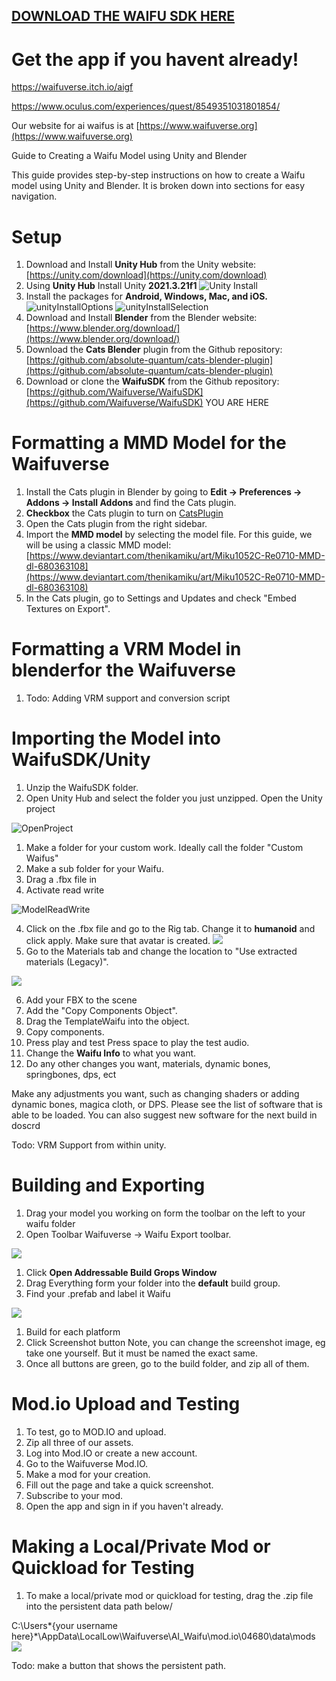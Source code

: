 ## [**DOWNLOAD THE WAIFU SDK HERE**](https://github.com/Waifuverse/WaifuSDK/archive/refs/heads/main.zip)

# Get the app if you havent already! 

https://waifuverse.itch.io/aigf

https://www.oculus.com/experiences/quest/8549351031801854/


Our website for ai waifus is at [https://www.waifuverse.org](https://www.waifuverse.org)



Guide to Creating a Waifu Model using Unity and Blender

This guide provides step-by-step instructions on how to create a Waifu model using Unity and Blender. It is broken down into sections for easy navigation.

# **Setup**

1. Download and Install **Unity Hub** from the Unity website: [https://unity.com/download](https://unity.com/download)
2. Using **Unity Hub** Install Unity **2021.3.21f1**
![Unity Install](/DocImg/InstallEditor.png)
3. Install the packages for **Android, Windows, Mac, and iOS.**![unityInstallOptions](/DocImg/addmodules.png)
![unityInstallSelection](/DocImg/AddModulesPackages.png)
4. Download and Install **Blender** from the Blender website: [https://www.blender.org/download/](https://www.blender.org/download/)
5. Download the **Cats Blender** plugin from the Github repository: [https://github.com/absolute-quantum/cats-blender-plugin](https://github.com/absolute-quantum/cats-blender-plugin)
6. Download or clone the **WaifuSDK** from the Github repository: [https://github.com/Waifuverse/WaifuSDK](https://github.com/Waifuverse/WaifuSDK) YOU ARE HERE

# **Formatting a MMD Model for the Waifuverse**

1. Install the Cats plugin in Blender by going to **Edit -\> Preferences -\> Addons -\> Install Addons** and find the Cats plugin.
2. **Checkbox** the Cats plugin to turn on
[CatsPlugin](/DocImg/CatsCheckbox.png)
3. Open the Cats plugin from the right sidebar.
4. Import the **MMD model** by selecting the model file. For this guide, we will be using a classic MMD model: [https://www.deviantart.com/thenikamiku/art/Miku1052C-Re0710-MMD-dl-680363108](https://www.deviantart.com/thenikamiku/art/Miku1052C-Re0710-MMD-dl-680363108)
5. In the Cats plugin, go to Settings and Updates and check "Embed Textures on Export".

# **Formatting a VRM Model in blenderfor the Waifuverse**

1. Todo: Adding VRM support and conversion script

# **Importing the Model into WaifuSDK/Unity**

1. Unzip the WaifuSDK folder.
2. Open Unity Hub and select the folder you just unzipped. Open the Unity project

![OpenProject](/DocImg/OpenProject.png)

1. Make a folder for your custom work. Ideally call the folder "Custom Waifus"
2. Make a sub folder for your Waifu.
3. Drag a .fbx file in
4. Activate read write

![ModelReadWrite](/DocImg/ModelRW.png)

4. Click on the .fbx file and go to the Rig tab. Change it to **humanoid** and click apply. Make sure that avatar is created.
 ![](/DocImg/ModelRig.png)
5. Go to the Materials tab and change the location to "Use extracted materials (Legacy)".

![](/DocImg/ModelMat.png)

6. Add your FBX to the scene
7. Add the "Copy Components Object".
8. Drag the TemplateWaifu into the object.
9. Copy components.
10. Press play and test
 Press space to play the test audio.
11. Change the **Waifu Info** to what you want.
12. Do any other changes you want, materials, dynamic bones, springbones, dps, ect

Make any adjustments you want, such as changing shaders or adding dynamic bones, magica cloth, or DPS. Please see the list of software that is able to be loaded. You can also suggest new software for the next build in doscrd

Todo: VRM Support from within unity.

# **Building and Exporting**

1. Drag your model you working on form the toolbar on the left to your waifu folder
2. Open Toolbar Waifuverse -\> Waifu Export toolbar.

![](/DocImg/WaifuverseToolbar.png)

1. Click **Open Addressable Build Grops Window**
2. Drag Everything form your folder into the **default** build group.
3. Find your .prefab and label it Waifu

![](/DocImg/AddressableAssets.png)

1. Build for each platform
2. Click Screenshot button
   Note, you can change the screenshot image, eg take one yourself. But it must be named the exact same.
3. Once all buttons are green, go to the build folder, and zip all of them.

# **Mod.io Upload and Testing**

1. To test, go to MOD.IO and upload.
2. Zip all three of our assets.
3. Log into Mod.IO or create a new account.
4. Go to the Waifuverse Mod.IO.
5. Make a mod for your creation.
6. Fill out the page and take a quick screenshot.
7. Subscribe to your mod.
8. Open the app and sign in if you haven't already.

# **Making a Local/Private Mod or Quickload for Testing**

1. To make a local/private mod or quickload for testing, drag the .zip file into the persistent data path below/

C:\Users\*{your username here}*\AppData\LocalLow\Waifuverse\AI_Waifu\mod.io\04680\data\mods
![](/DocImg/screenShotPersistant.png)

Todo: make a button that shows the persistent path.